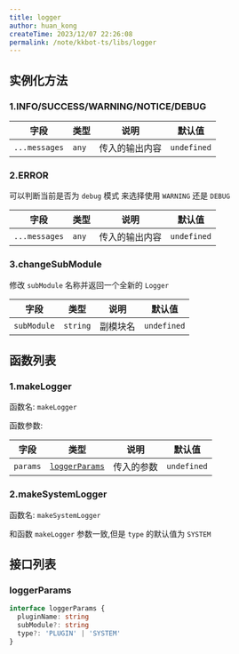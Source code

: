 ```yaml
---
title: logger
author: huan_kong
createTime: 2023/12/07 22:26:08
permalink: /note/kkbot-ts/libs/logger
---
```


## 实例化方法

### 1.INFO/SUCCESS/WARNING/NOTICE/DEBUG

| 字段          | 类型  | 说明           | 默认值      |
| ------------- | ----- | -------------- | ----------- |
| `...messages` | `any` | 传入的输出内容 | `undefined` |

### 2.ERROR

可以判断当前是否为 `debug` 模式 来选择使用 `WARNING` 还是 `DEBUG`

| 字段          | 类型  | 说明           | 默认值      |
| ------------- | ----- | -------------- | ----------- |
| `...messages` | `any` | 传入的输出内容 | `undefined` |

### 3.changeSubModule

修改 `subModule` 名称并返回一个全新的 `Logger`

| 字段        | 类型     | 说明     | 默认值      |
| ----------- | -------- | -------- | ----------- |
| `subModule` | `string` | 副模块名 | `undefined` |

## 函数列表

### 1.makeLogger

函数名: `makeLogger`

函数参数: 

| 字段     | 类型                            | 说明       | 默认值      |
| -------- | ------------------------------- | ---------- | ----------- |
| `params` | [`loggerParams`](#loggerparams) | 传入的参数 | `undefined` |

### 2.makeSystemLogger

函数名: `makeSystemLogger`

和函数 `makeLogger` 参数一致,但是 `type` 的默认值为 `SYSTEM`

## 接口列表

### loggerParams

~~~ typescript
interface loggerParams {
  pluginName: string
  subModule?: string
  type?: 'PLUGIN' | 'SYSTEM'
}
~~~